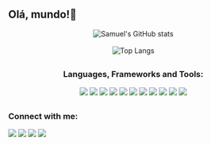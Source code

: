## Olá, mundo!👋

<p align="center">
  <img src="https://github-readme-stats.vercel.app/api?username=samuelmsilva2v&show_icons=true&theme=transparent" alt="Samuel's GitHub stats" />
  <br>
  <br>
  <img src="https://github-readme-stats.vercel.app/api/top-langs/?username=samuelmsilva2v&layout=compact&theme=transparent" alt="Top Langs" />
</p>

##

<h3 align="center"> Languages, Frameworks and Tools: </h3>
<div align="center"> 
  <img src="https://img.shields.io/badge/Java-ED8B00?style=for-the-badge&logo=openjdk&logoColor=white" target="_blank"></a> 
  <img src="https://img.shields.io/badge/Spring-6DB33F?style=for-the-badge&logo=spring&logoColor=white" target="_blank"></a> 
  <img src="https://img.shields.io/badge/MySQL-00000F?style=for-the-badge&logo=mysql&logoColor=white" target="_blank"></a> 
  <img src="https://img.shields.io/badge/PostgreSQL-316192?style=for-the-badge&logo=postgresql&logoColor=white" target="_blank"></a> 
  <img src="https://img.shields.io/badge/MongoDB-4EA94B?style=for-the-badge&logo=mongodb&logoColor=white" target="_blank"></a> 
  <img src="https://img.shields.io/badge/Amazon_AWS-232F3E?style=for-the-badge&logo=amazon-aws&logoColor=white" target="_blank"></a> 
  <img src="https://img.shields.io/badge/AngularJS-E23237?style=for-the-badge&logo=angularjs&logoColor=white" target="_blank"></a> 
  <img src="https://img.shields.io/badge/Bootstrap-563D7C?style=for-the-badge&logo=bootstrap&logoColor=white" target="_blank"></a>
  <img src="https://img.shields.io/badge/jQuery-0769AD?style=for-the-badge&logo=jquery&logoColor=white" target="_blank"></a>
  <img src="https://img.shields.io/badge/Microsoft_Azure-0089D6?style=for-the-badge&logo=microsoft-azure&logoColor=white" target="_blank"></a>
  <img src="https://img.shields.io/badge/json%20web%20tokens-323330?style=for-the-badge&logo=json-web-tokens&logoColor=pink" target="_blank"></a>
</div>

##

### Connect with me:
<div> 
  <a href="https://www.linkedin.com/in/samuelmsilva2v/" target="_blank"><img src="https://img.shields.io/badge/-LinkedIn-%230077B5?style=for-the-badge&logo=linkedin&logoColor=white" target="_blank"></a> 
  <a href="https://www.instagram.com/ssamuelmaciel/" target="_blank"><img src="https://img.shields.io/badge/-Instagram-%23E4405F?style=for-the-badge&logo=instagram&logoColor=white" target="_blank"></a>
  <a href="mailto:samuelmsilva@outlook.com.br"><img src="https://img.shields.io/badge/Microsoft_Outlook-0078D4?style=for-the-badge&logo=microsoft-outlook&logoColor=white" target="_blank"></a>
  <a href="https://whatsa.me/5521974079413"><img src="https://img.shields.io/badge/WhatsApp-25D366?style=for-the-badge&logo=whatsapp&logoColor=white" target="_blank"></a>
</div>

